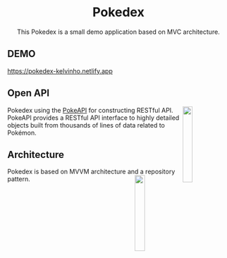 <h1 align="center">Pokedex</h1>

<p align="center">
This Pokedex is a small demo application based on MVC architecture.<br>
</p>

## DEMO
https://pokedex-kelvinho.netlify.app

## Open API

<img src="https://user-images.githubusercontent.com/24237865/83422649-d1b1d980-a464-11ea-8c91-a24fdf89cd6b.png" align="right" width="21%"/>

Pokedex using the [PokeAPI](https://pokeapi.co/) for constructing RESTful API.<br>
PokeAPI provides a RESTful API interface to highly detailed objects built from thousands of lines of data related to Pokémon.

## Architecture
Pokedex is based on MVVM architecture and a repository pattern.
<img src="https://upload.wikimedia.org/wikipedia/commons/thumb/a/a0/MVC-Process.svg/1200px-MVC-Process.svg.png" align="right" width="21%">
